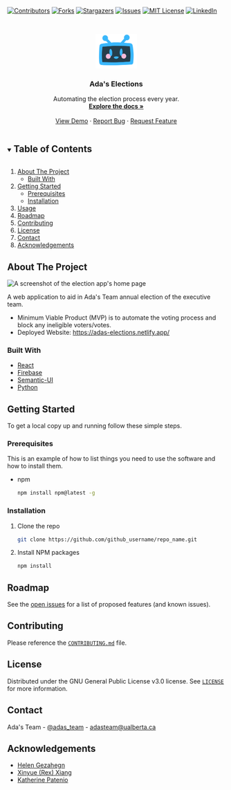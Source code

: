 <!--
*** Thanks for checking out the Best-README-Template. If you have a suggestion
*** that would make this better, please fork the repo and create a pull request
*** or simply open an issue with the tag "enhancement".
*** Thanks again! Now go create something AMAZING! :D
***
***
***
*** To avoid retyping too much info. Do a search and replace for the following:
*** github_username, repo_name, twitter_handle, email, project_title, project_description
-->

<!-- PROJECT SHIELDS -->
<!--
*** I'm using markdown "reference style" links for readability.
*** Reference links are enclosed in brackets [ ] instead of parentheses ( ).
*** See the bottom of this document for the declaration of the reference variables
*** for contributors-url, forks-url, etc. This is an optional, concise syntax you may use.
*** https://www.markdownguide.org/basic-syntax/#reference-style-links
-->

[![Contributors][contributors-shield]][contributors-url]
[![Forks][forks-shield]][forks-url]
[![Stargazers][stars-shield]][stars-url]
[![Issues][issues-shield]][issues-url]
[![MIT License][license-shield]][license-url]
[![LinkedIn][linkedin-shield]][linkedin-url]

<!-- PROJECT LOGO -->
<br />
<p align="center">
  <a href="https://github.com/github_username/repo_name">
    <img src="src/assets/AdaBotHead.png" alt="Logo" width="95" height="80">
  </a>

  <h3 align="center">Ada's Elections</h3>

  <p align="center">
    Automating the election process every year.
    <br />
    <a href="https://github.com/adas-team/ElectionsApp/wiki"><strong>Explore the docs »</strong></a>
    <br />
    <br />
    <a href="https://adas-elections.netlify.app/">View Demo</a>
    ·
    <a href="https://github.com/adas-team/ElectionsApp/issues">Report Bug</a>
    ·
    <a href="https://github.com/adas-team/ElectionsApp/issues">Request Feature</a>
  </p>
</p>

<!-- TABLE OF CONTENTS -->
<details open="open">
  <summary><h2 style="display: inline-block">Table of Contents</h2></summary>
  <ol>
    <li>
      <a href="#about-the-project">About The Project</a>
      <ul>
        <li><a href="#built-with">Built With</a></li>
      </ul>
    </li>
    <li>
      <a href="#getting-started">Getting Started</a>
      <ul>
        <li><a href="#prerequisites">Prerequisites</a></li>
        <li><a href="#installation">Installation</a></li>
      </ul>
    </li>
    <li><a href="#usage">Usage</a></li>
    <li><a href="#roadmap">Roadmap</a></li>
    <li><a href="#contributing">Contributing</a></li>
    <li><a href="#license">License</a></li>
    <li><a href="#contact">Contact</a></li>
    <li><a href="#acknowledgements">Acknowledgements</a></li>
  </ol>
</details>

<!-- ABOUT THE PROJECT -->

## About The Project
<img src="https://slack-imgs.com/?c=1&o1=ro&url=https%3A%2F%2Fuser-images.githubusercontent.com%2F23146829%2F77395696-c1e08f80-6d67-11ea-843e-10e8043b5f9e.png" alt="A screenshot of the election app's home page"/>

A web application to aid in Ada's Team annual election of the executive team.

- Minimum Viable Product (MVP) is to automate the voting process and block any ineligible voters/votes.
- Deployed Website: https://adas-elections.netlify.app/
### Built With

- [React](https://reactjs.org/)
- [Firebase](https://firebase.google.com/?gclid=Cj0KCQiAv6yCBhCLARIsABqJTjbqW40uLU-mv-owpsKcqhDcsqg3pzoTJX-PALz-rRhoFrhvoQm2BiUaAmWrEALw_wcB&gclsrc=aw.ds)
- [Semantic-UI](https://semantic-ui.com/)
- [Python](https://www.python.org/)

<!-- GETTING STARTED -->

## Getting Started

To get a local copy up and running follow these simple steps.

### Prerequisites

This is an example of how to list things you need to use the software and how to install them.

- npm
  ```sh
  npm install npm@latest -g
  ```

### Installation

1. Clone the repo
   ```sh
   git clone https://github.com/github_username/repo_name.git
   ```
2. Install NPM packages
   ```sh
   npm install
   ```

<!-- ROADMAP -->

## Roadmap

See the [open issues](https://github.com/adas-team/ElectionsApp/issues) for a list of proposed features (and known issues).

<!-- CONTRIBUTING -->

## Contributing

Please reference the [`CONTRIBUTING.md`](https://github.com/adas-team/ElectionsApp/blob/master/.github/CONTRIBUTING.md) file.

<!-- LICENSE -->

## License

Distributed under the GNU General Public License v3.0 license. See [`LICENSE`](https://github.com/adas-team/ElectionsApp/blob/master/LICENSE) for more information.

<!-- CONTACT -->

## Contact

Ada's Team - [@adas_team](https://www.instagram.com/adas_team/) - adasteam@ualberta.ca

<!-- ACKNOWLEDGEMENTS -->

## Acknowledgements

- [Helen Gezahegn](https://www.linkedin.com/in/helengezahegn/)
- [Xinyue (Rex) Xiang](https://www.linkedin.com/in/xinyuexiang/)
- [Katherine Patenio](https://www.linkedin.com/in/katherine-patenio/)

<!-- MARKDOWN LINKS & IMAGES -->
<!-- https://www.markdownguide.org/basic-syntax/#reference-style-links -->

[contributors-shield]: https://img.shields.io/github/contributors/adas-team/ElectionsApp.svg?style=for-the-badge
[contributors-url]: https://github.com/adas-team/ElectionsApp/graphs/contributors
[forks-shield]: https://img.shields.io/github/forks/adas-team/ElectionsApp.svg?style=for-the-badge
[forks-url]: https://github.com/adas-team/ElectionsApp/network/members
[stars-shield]: https://img.shields.io/github/stars/adas-team/ElectionsApp.svg?style=for-the-badge
[stars-url]: https://github.com/adas-team/ElectionsApp/stargazers
[issues-shield]: https://img.shields.io/github/issues/adas-team/ElectionsApp.svg?style=for-the-badge
[issues-url]: https://github.com/github_username/repo/issues
[license-shield]: https://img.shields.io/github/license/adas-team/ElectionsApp.svg?style=for-the-badge
[license-url]: https://github.com/github_username/repo/blob/master/LICENSE.txt
[linkedin-shield]: https://img.shields.io/badge/-LinkedIn-black.svg?style=for-the-badge&logo=linkedin&colorB=555
[linkedin-url]: https://www.linkedin.com/company/adas-team/
